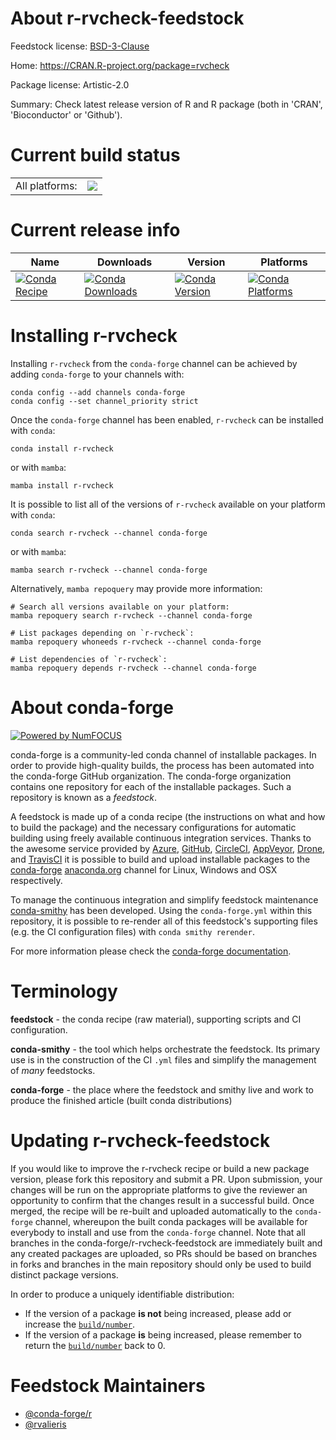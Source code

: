 About r-rvcheck-feedstock
=========================

Feedstock license: [BSD-3-Clause](https://github.com/conda-forge/r-rvcheck-feedstock/blob/main/LICENSE.txt)

Home: https://CRAN.R-project.org/package=rvcheck

Package license: Artistic-2.0

Summary: Check latest release version of R and R package (both in 'CRAN', 'Bioconductor' or 'Github').

Current build status
====================


<table><tr><td>All platforms:</td>
    <td>
      <a href="https://dev.azure.com/conda-forge/feedstock-builds/_build/latest?definitionId=1580&branchName=main">
        <img src="https://dev.azure.com/conda-forge/feedstock-builds/_apis/build/status/r-rvcheck-feedstock?branchName=main">
      </a>
    </td>
  </tr>
</table>

Current release info
====================

| Name | Downloads | Version | Platforms |
| --- | --- | --- | --- |
| [![Conda Recipe](https://img.shields.io/badge/recipe-r--rvcheck-green.svg)](https://anaconda.org/conda-forge/r-rvcheck) | [![Conda Downloads](https://img.shields.io/conda/dn/conda-forge/r-rvcheck.svg)](https://anaconda.org/conda-forge/r-rvcheck) | [![Conda Version](https://img.shields.io/conda/vn/conda-forge/r-rvcheck.svg)](https://anaconda.org/conda-forge/r-rvcheck) | [![Conda Platforms](https://img.shields.io/conda/pn/conda-forge/r-rvcheck.svg)](https://anaconda.org/conda-forge/r-rvcheck) |

Installing r-rvcheck
====================

Installing `r-rvcheck` from the `conda-forge` channel can be achieved by adding `conda-forge` to your channels with:

```
conda config --add channels conda-forge
conda config --set channel_priority strict
```

Once the `conda-forge` channel has been enabled, `r-rvcheck` can be installed with `conda`:

```
conda install r-rvcheck
```

or with `mamba`:

```
mamba install r-rvcheck
```

It is possible to list all of the versions of `r-rvcheck` available on your platform with `conda`:

```
conda search r-rvcheck --channel conda-forge
```

or with `mamba`:

```
mamba search r-rvcheck --channel conda-forge
```

Alternatively, `mamba repoquery` may provide more information:

```
# Search all versions available on your platform:
mamba repoquery search r-rvcheck --channel conda-forge

# List packages depending on `r-rvcheck`:
mamba repoquery whoneeds r-rvcheck --channel conda-forge

# List dependencies of `r-rvcheck`:
mamba repoquery depends r-rvcheck --channel conda-forge
```


About conda-forge
=================

[![Powered by
NumFOCUS](https://img.shields.io/badge/powered%20by-NumFOCUS-orange.svg?style=flat&colorA=E1523D&colorB=007D8A)](https://numfocus.org)

conda-forge is a community-led conda channel of installable packages.
In order to provide high-quality builds, the process has been automated into the
conda-forge GitHub organization. The conda-forge organization contains one repository
for each of the installable packages. Such a repository is known as a *feedstock*.

A feedstock is made up of a conda recipe (the instructions on what and how to build
the package) and the necessary configurations for automatic building using freely
available continuous integration services. Thanks to the awesome service provided by
[Azure](https://azure.microsoft.com/en-us/services/devops/), [GitHub](https://github.com/),
[CircleCI](https://circleci.com/), [AppVeyor](https://www.appveyor.com/),
[Drone](https://cloud.drone.io/welcome), and [TravisCI](https://travis-ci.com/)
it is possible to build and upload installable packages to the
[conda-forge](https://anaconda.org/conda-forge) [anaconda.org](https://anaconda.org/)
channel for Linux, Windows and OSX respectively.

To manage the continuous integration and simplify feedstock maintenance
[conda-smithy](https://github.com/conda-forge/conda-smithy) has been developed.
Using the ``conda-forge.yml`` within this repository, it is possible to re-render all of
this feedstock's supporting files (e.g. the CI configuration files) with ``conda smithy rerender``.

For more information please check the [conda-forge documentation](https://conda-forge.org/docs/).

Terminology
===========

**feedstock** - the conda recipe (raw material), supporting scripts and CI configuration.

**conda-smithy** - the tool which helps orchestrate the feedstock.
                   Its primary use is in the construction of the CI ``.yml`` files
                   and simplify the management of *many* feedstocks.

**conda-forge** - the place where the feedstock and smithy live and work to
                  produce the finished article (built conda distributions)


Updating r-rvcheck-feedstock
============================

If you would like to improve the r-rvcheck recipe or build a new
package version, please fork this repository and submit a PR. Upon submission,
your changes will be run on the appropriate platforms to give the reviewer an
opportunity to confirm that the changes result in a successful build. Once
merged, the recipe will be re-built and uploaded automatically to the
`conda-forge` channel, whereupon the built conda packages will be available for
everybody to install and use from the `conda-forge` channel.
Note that all branches in the conda-forge/r-rvcheck-feedstock are
immediately built and any created packages are uploaded, so PRs should be based
on branches in forks and branches in the main repository should only be used to
build distinct package versions.

In order to produce a uniquely identifiable distribution:
 * If the version of a package **is not** being increased, please add or increase
   the [``build/number``](https://docs.conda.io/projects/conda-build/en/latest/resources/define-metadata.html#build-number-and-string).
 * If the version of a package **is** being increased, please remember to return
   the [``build/number``](https://docs.conda.io/projects/conda-build/en/latest/resources/define-metadata.html#build-number-and-string)
   back to 0.

Feedstock Maintainers
=====================

* [@conda-forge/r](https://github.com/conda-forge/r/)
* [@rvalieris](https://github.com/rvalieris/)


